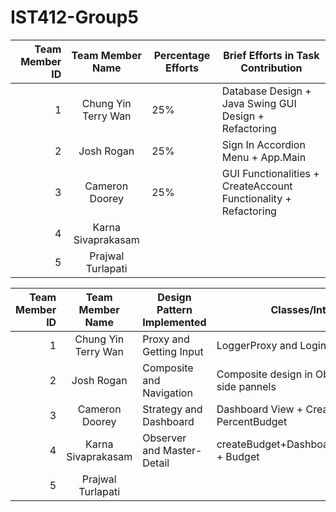 # IST412-Group5
| Team Member ID |  Team Member Name   | Percentage Efforts | Brief Efforts in Task Contribution                              |
|---------------:|:-------------------:|--------------------|-----------------------------------------------------------------|
|              1 | Chung Yin Terry Wan | 25%                | Database Design + Java Swing GUI Design + Refactoring           |
|              2 |     Josh Rogan      | 25%                | Sign In Accordion Menu + App.Main                               |
|              3 |   Cameron Doorey    | 25%                | GUI Functionalities + CreateAccount Functionality + Refactoring |
|              4 | Karna Sivaprakasam  |                    |                                                                 |
|              5 |  Prajwal Turlapati  |                    |                                                                 |

| Team Member ID |  Team Member Name   | Design Pattern Implemented | Classes/Interfaces implementing the Design Pattern                         |
|---------------:|:-------------------:|----------------------------|----------------------------------------------------------------------------|
|              1 | Chung Yin Terry Wan | Proxy and Getting Input    | LoggerProxy and Login + Register views                                     |
|              2 |     Josh Rogan      | Composite and Navigation   | Composite design in Oberserver, User and Register + Accordion Design on side pannels |
|              3 |   Cameron Doorey    | Strategy and Dashboard     | Dashboard View + CreateBudget + BudgetDivision + NumBudget + PercentBudget |
|              4 | Karna Sivaprakasam  | Observer and Master-Detail | createBudget+Dashboard+DispalyBudget+upcomingFee+viewInfo+Observer + Budget|
|              5 |  Prajwal Turlapati  |                            |                                                                            |
